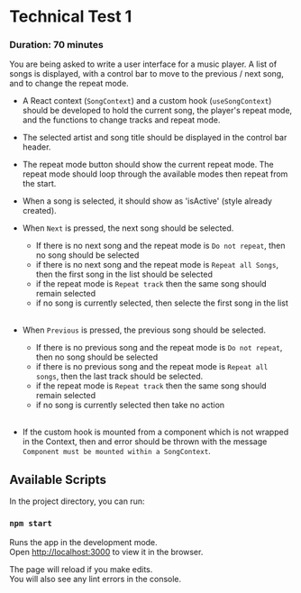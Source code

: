 # Technical Test 1

### Duration: 70 minutes

You are being asked to write a user interface for a music player.
A list of songs is displayed, with a control bar to move to the previous / next song, and to change the repeat mode.

- A React context (`SongContext`) and a custom hook (`useSongContext`) should be developed to hold the current song, the player's repeat mode, and the functions to change tracks and repeat mode.

- The selected artist and song title should be displayed in the control bar header.

- The repeat mode button should show the current repeat mode. The repeat mode should loop through the available modes then repeat from the start.

- When a song is selected, it should show as 'isActive' (style already created).

- When `Next` is pressed, the next song should be selected.

  - If there is no next song and the repeat mode is `Do not repeat`, then no song should be selected
  - if there is no next song and the repeat mode is `Repeat all Songs`, then the first song in the list should be selected
  - if the repeat mode is `Repeat track` then the same song should remain selected
  - if no song is currently selected, then selecte the first song in the list
    <br>
    <br>

- When `Previous` is pressed, the previous song should be selected.

  - If there is no previous song and the repeat mode is `Do not repeat`, then no song should be selected
  - if there is no previous song and the repeat mode is `Repeat all songs`, then the last track should be selected.
  - if the repeat mode is `Repeat track` then the same song should remain selected
  - if no song is currently selected then take no action
    <br>
    <br>

- If the custom hook is mounted from a component which is not wrapped in the Context, then and error should be thrown with the message `Component must be mounted within a SongContext`.

## Available Scripts

In the project directory, you can run:

### `npm start`

Runs the app in the development mode.\
Open [http://localhost:3000](http://localhost:3000) to view it in the browser.

The page will reload if you make edits.\
You will also see any lint errors in the console.
